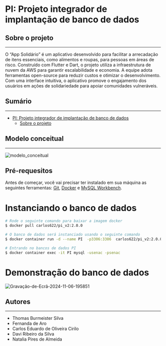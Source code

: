 <!-- TÍtulo -->

# PI: Projeto integrador de implantação de banco de dados

<!-- Descrição -->

## Sobre o projeto
---

O “App Solidário” é um aplicativo desenvolvido para facilitar a arrecadação de itens essenciais, como alimentos e roupas, para pessoas em áreas de risco. Construído com Flutter e Dart, o projeto utiliza a infraestrutura de nuvem da AWS para garantir escalabilidade e economia. A equipe adota ferramentas open-source para reduzir custos e otimizar o desenvolvimento. Com uma interface intuitiva, o aplicativo promove o engajamento dos usuários em ações de solidariedade para apoiar comunidades vulneráveis.



<!-- Sumário -->
## Sumário 
---

 - [PI: Projeto integrador de implantação de banco de dados](#pi-projeto-integrador-de-implantação-de-banco-de-dados)
    - [Sobre o projeto](#sobre-o-projeto)



## Modelo conceitual
---
![modelo_conceitual](https://github.com/user-attachments/assets/b5d2d907-5ba2-4374-a808-8089194ca99e)

Pré-requesitos
---
Antes de começar, você vai precisar ter instalado em sua máquina as seguintes ferramentas: [Git](https://git-scm.com), [Docker](https://www.docker.com/) e [MySQL Workbench](https://www.mysql.com/products/workbench/).

# Instanciando o banco de dados
```bash
# Rode o seguinte comando para baixar a imagem docker
$ docker pull carlos622/pi_v2:2.0.0

# O banco de dados será instanciado usando o seguinte comando
$ docker container run -d --name PI  -p3306:3306  carlos622/pi_v2:2.0.0

# Entrando no bancos de dados PI  
$ docker container exec -it PI mysql -usenac -psenac
```
# Demonstração do banco de dados 

![Gravação-de-Ecrã-2024-11-06-195851](https://github.com/user-attachments/assets/b3fe44ec-6006-4a80-bd3b-9623bc0ef2bd)





<!--Autores-->
## Autores
---
- Thomas Burmeister Silva
- Fernanda de Aro
- Carlos Eduardo de Oliveira Cirilo
- Davi Ribeiro da Silva
- Natalia Pires de Almeida



